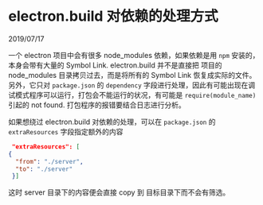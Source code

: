 # electron.build 对依赖的处理方式
2019/07/17

一个 electron 项目中会有很多 node_modules 依赖，如果依赖是用 `npm` 安装的，本身会带有大量的 Symbol Link. electron.build 并不是直接把 项目的 node_modules 目录拷贝过去，而是将所有的 Symbol Link 恢复成实际的文件。
另外，它只对 `package.json` 的 `dependency` 字段进行处理，因此有可能出现在调试模式程序可以运行，打包会不能运行的状况，有可能是 `require(module_name)` 引起的 not found. 打包程序的报错要结合日志进行分析。

如果想绕过 electron.build 对依赖的处理，可以在 `package.json` 的 `extraResources` 字段指定额外的内容
```JSON
 "extraResources": [
{
  "from": "./server",
  "to": "./server"
 }]
```
这时 server 目录下的内容便会直接 copy 到 目标目录下而不会有筛选。